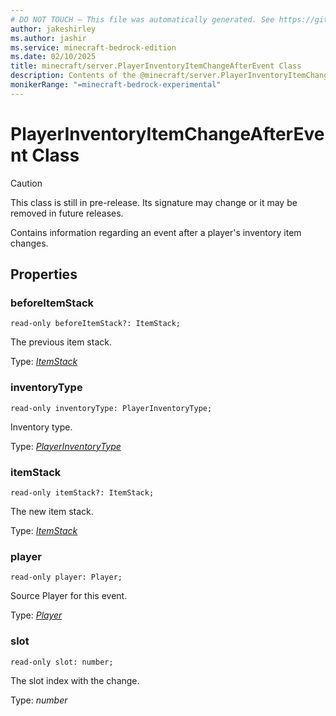 ```yaml
---
# DO NOT TOUCH — This file was automatically generated. See https://github.com/mojang/minecraftapidocsgenerator to modify descriptions, examples, etc.
author: jakeshirley
ms.author: jashir
ms.service: minecraft-bedrock-edition
ms.date: 02/10/2025
title: minecraft/server.PlayerInventoryItemChangeAfterEvent Class
description: Contents of the @minecraft/server.PlayerInventoryItemChangeAfterEvent class.
monikerRange: "=minecraft-bedrock-experimental"
---
```

# PlayerInventoryItemChangeAfterEvent Class

> [!CAUTION]
> This class is still in pre-release.  Its signature may change or it may be removed in future releases.

Contains information regarding an event after a player's inventory item changes.

## Properties

### **beforeItemStack**
`read-only beforeItemStack?: ItemStack;`

The previous item stack.

Type: [*ItemStack*](ItemStack.md)

### **inventoryType**
`read-only inventoryType: PlayerInventoryType;`

Inventory type.

Type: [*PlayerInventoryType*](PlayerInventoryType.md)

### **itemStack**
`read-only itemStack?: ItemStack;`

The new item stack.

Type: [*ItemStack*](ItemStack.md)

### **player**
`read-only player: Player;`

Source Player for this event.

Type: [*Player*](Player.md)

### **slot**
`read-only slot: number;`

The slot index with the change.

Type: *number*
